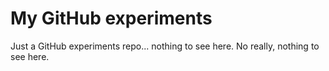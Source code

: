 # My GitHub experiments

Just a GitHub experiments repo... nothing to see here.
No really, nothing to see here.
